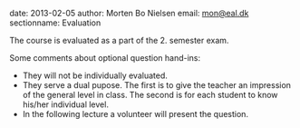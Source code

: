 date: 2013-02-05
author: Morten Bo Nielsen
email: mon@eal.dk
sectionname: Evaluation

The course is evaluated as a part of the 2. semester exam.

Some comments about optional question hand-ins:

* They will not be individually evaluated. 
* They serve a dual pupose. The first is to give the teacher an impression of the general level in class. The second is for each student to know his/her individual level.
* In the following lecture a volunteer will present the question. 

